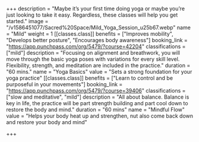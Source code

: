 +++
description = "Maybe it’s your first time doing yoga or maybe you’re just looking to take it easy. Regardless, these classes will help you get started."
image = "/v1586451077/Sacred%20Space/Mild_Yoga_Session_u25b67.webp"
name = "Mild"
weight = 1
[[classes.class]]
benefits = ["Improves mobility", "Develops better posture", "Encourages body awareness"]
booking_link = "https://app.punchpass.com/org/5479/?course=42204"
classifications = ["mild"]
description = "Focusing on alignment and breathwork, you will move through the basic yoga poses with variations for every skill level. Flexibility, strength, and meditation are included in the practice."
duration = "60 mins."
name = "Yoga Basics"
value = "Sets a strong foundation for your yoga practice"
[[classes.class]]
benefits = ["Learn to control and be purposeful in your movements"]
booking_link = "https://app.punchpass.com/org/5479/?course=39406"
classifications = ["slow and meditative", "mild"]
description = "All about balance. Balance is key in life, the practice will be part strength building and part cool down to restore the body and mind."
duration = "60 mins"
name = "Mindful Flow"
value = "Helps your body heat up and strengthen, nut also come back down and restore your body and mind"

+++
